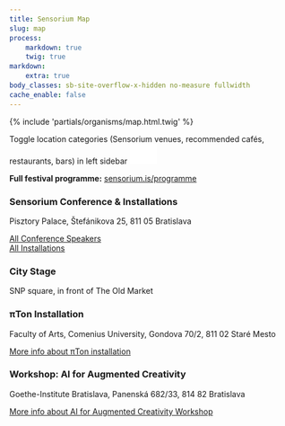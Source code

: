 ```yaml
---
title: Sensorium Map
slug: map
process:
    markdown: true
    twig: true
markdown:
    extra: true
body_classes: sb-site-overflow-x-hidden no-measure fullwidth
cache_enable: false	
---
```


{% include 'partials/organisms/map.html.twig' %}

<div class="modular-row" markdown="1">

Toggle location categories (Sensorium venues, recommended cafés, restaurants, bars) in left sidebar <img class="bg-dark-gray pa1" src="/user/pages/18.locations/icon-googlemaps-sidebar.png" alt="side bar icon">

**Full festival programme:** [sensorium.is/programme](/programme)

### Sensorium Conference & Installations

Pisztory Palace, Štefánikova 25, 811 05 Bratislava

[All Conference Speakers](/#speakers_&_artists) <br>
[All Installations](/#installations)

### City Stage

SNP square, in front of The Old Market

### πTon Installation

Faculty of Arts, Comenius University, Gondova 70/2, 811 02 Staré Mesto

[More info about πTon installation](/installations/pi-ton)

### Workshop: AI for Augmented Creativity

Goethe-Institute Bratislava, Panenská 682/33, 814 82 Bratislava    

[More info about AI for Augmented Creativity Workshop](/workshops/ai-for-augmented-creativity)

</div>

